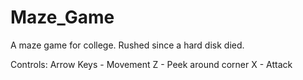 Maze_Game
=========

A maze game for college. Rushed since a hard disk died.

Controls:
  Arrow Keys - Movement
  Z - Peek around corner
  X - Attack
